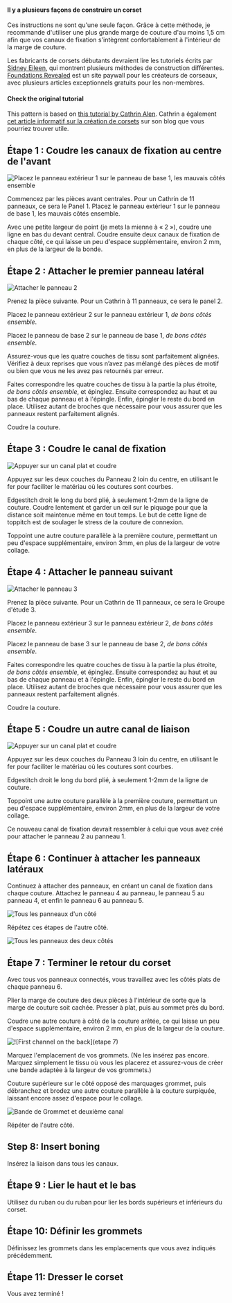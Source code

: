 <Note>

#### Il y a plusieurs façons de construire un corset

Ces instructions ne sont qu'une seule façon. Grâce à cette méthode, je recommande d'utiliser une plus grande marge de couture d'au moins 1,5 cm afin que vos canaux de fixation s'intègrent confortablement à l'intérieur de la marge de couture.

Les fabricants de corsets débutants devraient lire les tutoriels écrits par [Sidney Eileen](http://www.sidneyeileen.com), qui montrent plusieurs méthodes de construction différentes. [Foundations Revealed](https://www.foundationsrevealed.com) est un site paywall pour les créateurs de corseaux, avec plusieurs articles exceptionnels gratuits pour les non-membres.

#### Check the original tutorial

This pattern is based on [this tutorial by Cathrin Alen](https://katafalk.wordpress.com/2010/06/24/underbust-pattern-tutorial/). Cathrin a également [cet article informatif sur la création de corsets](https://katafalk.wordpress.com/2009/05/03/how-i-sew-corsets/) sur son blog que vous pourriez trouver utile.

</Note>

## Étape 1 : Coudre les canaux de fixation au centre de l'avant

![Placez le panneau extérieur 1 sur le panneau de base 1, les mauvais côtés ensemble](step01.png)

Commencez par les pièces avant centrales. Pour un Cathrin de 11 panneaux, ce sera le Panel 1. Placez le panneau extérieur 1 sur le panneau de base 1, les mauvais côtés ensemble.

Avec une petite largeur de point (je mets la mienne à « 2 »), coudre une ligne en bas du devant central. Coudre ensuite deux canaux de fixation de chaque côté, ce qui laisse un peu d'espace supplémentaire, environ 2 mm, en plus de la largeur de la bonde.

## Étape 2 : Attacher le premier panneau latéral

![Attacher le panneau 2](step02.png)

Prenez la pièce suivante. Pour un Cathrin à 11 panneaux, ce sera le panel 2.

Placez le panneau extérieur 2 sur le panneau extérieur 1, _de bons côtés ensemble_.

Placez le panneau de base 2 sur le panneau de base 1, _de bons côtés ensemble_.

Assurez-vous que les quatre couches de tissu sont parfaitement alignées. Vérifiez à deux reprises que vous n’avez pas mélangé des pièces de motif ou bien que vous ne les avez pas retournés par erreur.

Faites correspondre les quatre couches de tissu à la partie la plus étroite, _de bons côtés ensemble_, et épinglez. Ensuite correspondez au haut et au bas de chaque panneau et à l'épingle. Enfin, épingler le reste du bord en place. Utilisez autant de broches que nécessaire pour vous assurer que les panneaux restent parfaitement alignés.

Coudre la couture.

## Étape 3 : Coudre le canal de fixation

![Appuyer sur un canal plat et coudre](step03.png)

Appuyez sur les deux couches du Panneau 2 loin du centre, en utilisant le fer pour faciliter le matériau où les coutures sont courbes.

Edgestitch droit le long du bord plié, à seulement 1-2mm de la ligne de couture. Coudre lentement et garder un œil sur le piquage pour que la distance soit maintenue même en tout temps. Le but de cette ligne de toppitch est de soulager le stress de la couture de connexion.

Toppoint une autre couture parallèle à la première couture, permettant un peu d'espace supplémentaire, environ 3mm, en plus de la largeur de votre collage.

## Étape 4 : Attacher le panneau suivant

![Attacher le panneau 3](step04.png)

Prenez la pièce suivante. Pour un Cathrin de 11 panneaux, ce sera le Groupe d'étude 3.

Placez le panneau extérieur 3 sur le panneau extérieur 2, _de bons côtés ensemble_.

Placez le panneau de base 3 sur le panneau de base 2, _de bons côtés ensemble_.

Faites correspondre les quatre couches de tissu à la partie la plus étroite, _de bons côtés ensemble_, et épinglez. Ensuite correspondez au haut et au bas de chaque panneau et à l'épingle. Enfin, épingler le reste du bord en place. Utilisez autant de broches que nécessaire pour vous assurer que les panneaux restent parfaitement alignés.

Coudre la couture.

## Étape 5 : Coudre un autre canal de liaison

![Appuyer sur un canal plat et coudre](step05.png)

Appuyez sur les deux couches du Panneau 3 loin du centre, en utilisant le fer pour faciliter le matériau où les coutures sont courbes.

Edgestitch droit le long du bord plié, à seulement 1-2mm de la ligne de couture.

Toppoint une autre couture parallèle à la première couture, permettant un peu d'espace supplémentaire, environ 2mm, en plus de la largeur de votre collage.

Ce nouveau canal de fixation devrait ressembler à celui que vous avez créé pour attacher le panneau 2 au panneau 1.

## Étape 6 : Continuer à attacher les panneaux latéraux

Continuez à attacher des panneaux, en créant un canal de fixation dans chaque couture. Attachez le panneau 4 au panneau, le panneau 5 au panneau 4, et enfin le panneau 6 au panneau 5.

![Tous les panneaux d'un côté](step06.png)

Répétez ces étapes de l'autre côté.

![Tous les panneaux des deux côtés](step06b.png)

## Étape 7 : Terminer le retour du corset

Avec tous vos panneaux connectés, vous travaillez avec les côtés plats de chaque panneau 6.

Plier la marge de couture des deux pièces à l'intérieur de sorte que la marge de couture soit cachée. Presser à plat, puis au sommet près du bord.

Coudre une autre couture à côté de la couture arêtée, ce qui laisse un peu d'espace supplémentaire, environ 2 mm, en plus de la largeur de la couture.

![![First channel on the back](etape 7)](step07.png)

Marquez l'emplacement de vos grommets. (Ne les insérez pas encore. Marquez simplement le tissu où vous les placerez et assurez-vous de créer une bande adaptée à la largeur de vos grommets.)

Couture supérieure sur le côté opposé des marquages grommet, puis débranchez et brodez une autre couture parallèle à la couture surpiquée, laissant encore assez d'espace pour le collage.

![Bande de Grommet et deuxième canal](step07b.png)

Répéter de l'autre côté.

## Step 8: Insert boning

Insérez la liaison dans tous les canaux.

## Étape 9 : Lier le haut et le bas

Utilisez du ruban ou du ruban pour lier les bords supérieurs et inférieurs du corset.

## Étape 10: Définir les grommets

Définissez les grommets dans les emplacements que vous avez indiqués précédemment.

## Étape 11: Dresser le corset

Vous avez terminé !
